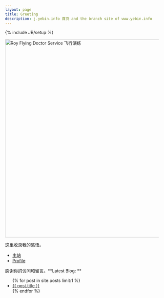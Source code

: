 ```yaml
---
layout: page
title: Greeting
description: j.yebin.info 首页 and the branch site of www.yebin.info
---
```

{% include JB/setup %}

<img style="width:650px;float:center" alt="Roy Flying Doctor Service 飞行演练" src="http://yebin-wordpress.stor.sinaapp.com/uploads/2012/06/rfds.jpg"/>

这里收录我的感悟。

* [主站](http://www.yebin.info)
* [Profile](https://plus.google.com/u/0/111730946330475204627/about)

感谢你的访问和留言。**Latest Blog: **

<ul class="posts">
  {% for post in site.posts limit:1 %}
    <li><a href="{{ BASE_PATH }}{{ post.url }}">{{ post.title }}</a></li>
  {% endfor %}
</ul>